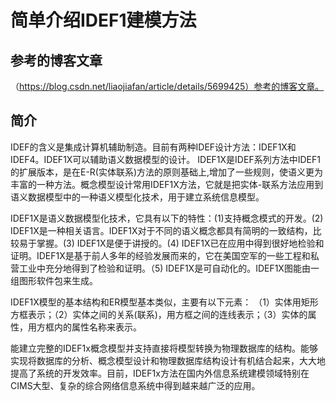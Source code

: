 简单介绍IDEF1建模方法
====================

参考的博客文章
---------------------
（https://blog.csdn.net/liaojiafan/article/details/5699425）参考的博客文章。

简介
--------------------
IDEF的含义是集成计算机辅助制造。目前有两种IDEF设计方法：IDEF1X和IDEF4。IDEF1X可以辅助语义数据模型的设计。
IDEF1X是IDEF系列方法中IDEF1的扩展版本，是在E-R(实体联系)方法的原则基础上,增加了一些规则，使语义更为丰富的一种方法。概念模型设计常用IDEF1X方法，它就是把实体-联系方法应用到语义数据模型中的一种语义模型化技术，用于建立系统信息模型。

IDEF1X是语义数据模型化技术，它具有以下的特性：(1)支持概念模式的开发。(2)  IDEF1X是一种相关语言。IDEF1X对于不同的语义概念都具有简明的一致结构，比较易于掌握。(3)  IDEF1X是便于讲授的。(4)   IDEF1X已在应用中得到很好地检验和证明。IDEF1X是基于前人多年的经验发展而来的，它在美国空军的一些工程和私营工业中充分地得到了检验和证明。（5) IDEF1X是可自动化的。IDEF1X图能由一组图形软件包来生成。

IDEF1X模型的基本结构和ER模型基本类似，主要有以下元素：
（1）实体用矩形方框表示；（2）实体之间的关系(联系)，用方框之间的连线表示；（3）实体的属性，用方框内的属性名称来表示。

能建立完整的IDEF1x概念模型并支持直接将模型转换为物理数据库的结构。能够实现将数据库的分析、概念模型设计和物理数据库结构设计有机结合起来，大大地提高了系统的开发效率。目前，IDEF1x方法在国内外信息系统建模领域特别在CIMS大型、复杂的综合网络信息系统中得到越来越广泛的应用。
